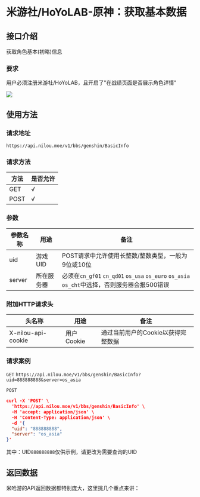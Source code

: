# 米游社/HoYoLAB-原神：获取基本数据

## 接口介绍

获取角色基本(初略)信息

### 要求

用户必须注册米游社/HoYoLAB，且开启了"在战绩页面是否展示角色详情"

![](https://img.nilou.moe/images/pic1.png)

## 使用方法

### 请求地址

`https://api.nilou.moe/v1/bbs/genshin/BasicInfo`

### 请求方法

|方法|是否允许|
|---|---|
|GET|√|
|POST|√|

### 参数

|参数名称|用途|备注|
|---|---|---|
|uid|游戏UID|POST请求中允许使用长整数/整数类型，一般为9位或10位|
|server|所在服务器|必须在`cn_gf01` `cn_qd01` `os_usa` `os_euro` `os_asia` `os_cht`中选择，否则服务器会报500错误|

### 附加HTTP请求头

|头名称|用途|备注|
|---|---|---|
|X-nilou-api-cookie|用户Cookie|通过当前用户的Cookie以获得完整数据|

### 请求案例

`GET` `https://api.nilou.moe/v1/bbs/genshin/BasicInfo?uid=888888888&server=os_asia`


`POST`
```json
curl -X 'POST' \
  'https://api.nilou.moe/v1/bbs/genshin/BasicInfo' \
  -H 'accept: application/json' \
  -H 'Content-Type: application/json' \
  -d '{
  "uid": "888888888",
  "server": "os_asia"
}'
```

其中：UID`888888888`仅供示例，请更改为需要查询的UID

## 返回数据

米哈游的API返回数据都特别庞大，这里挑几个重点来讲：